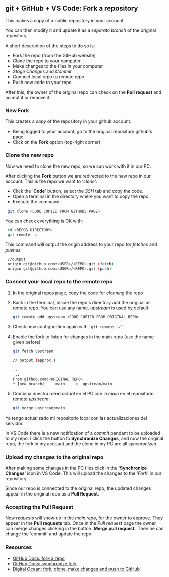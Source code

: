 ## git + GitHub + VS Code: Fork a repository

This makes a copy of a public repository in your account.

You can then modify it and update it as a _separate branch_ of the original repository.

A short description of the steps to do so is:

 + Fork the repo (from the GitHub website)
 + Clone the repo to your computer
 + Make changes to the files in your computer
 + _Stage Changes_ and _Commit_
 + Connect local repo to remote repo
 + Push new code to your repo

After this, the owner of the original repo can check on the __Pull request__ and accept it or remove it.

### New Fork

This creates a _copy_ of the repository in your github account.

 + Being logged to your account, go to the original repository github's page.
 + Click on the __Fork__ option (top-right corner)

### Clone the new repo

Now we need to clone the new repo, so we can work with it in our PC.

After clicking the __Fork__ button we are redirected to the new repo in our account. This is the repo we want to '_clone_':

 - Click the '__Code__' button, select the _SSH_ tab and copy the code.
 - Open a terminal in the directory where you want to copy the repo.
 - Execute the command:

``` sh
 git clone <CODE COPIED FROM GITHUBS PAGE>
 ```

 You can check everything is OK with:

``` sh
 cd <REPOS DIRECTORY>
 git remote -v
 ```

 This command will output the origin address to your repo for _fetches_ and _pushes_
 
``` sh
 //output
 origin git@github.com:<USER>/<REPO>.git (fetch)
 origin git@github.com:<USER>/<REPO>.git (push)
```

### Connect your local repo to the remote repo

 1. In the original repos page, copy the code for _clonning_ the repo
 1. Back in the terminal, inside the repo's directory add the original as remote repo. You can use any name. _upstream_ is used by default:
 
    ``` sh
    git remote add upstream <CODE COPIED FROM ORIGINAL REPO>
    ```

 1. Check new configuration again with `` `git remote -v` ``

 1. Enable the fork to listen for changes in the main repo (use the name given before)

    ``` sh
    git fetch upstream

    // output (approx.)
    .
    ..
    ...
    From github.com:<ORIGINAL REPO>
    * [new branch]     main    ->  upstream/main
    ```

 1. Combina nuestra _rama actual_ en el PC con la _main_ en el repositorio remoto _upstream_:

    ``` sh
    git merge upstream/main
    ```

 Ya tengo actualizado mi repositorio local con las actualizaciones del servidor.

 In VS Code there is a new notification of a _commit_ pendant to be uploaded to my repo.
 I click the button to __Synchronize Changes__, and now the original repo, the fork in my account and the clone in my PC are all _synchronized_.

### Upload my changes to the original repo

After making some changes in the PC files click in the '__Synchronize Changes__' icon in VS Code. This will upload the changes to the '_Fork_' in our repository.

Since our repo is connected to the original repo,  the updated changes appear in the original repo as a __Pull Request__.

### Accepting the Pull Request

New _requests_ will show up in the _main repo_, for the owner to approve. They appear in the __Pull requests__ tab.
Once in the _Pull request_ page the owner can merge changes clicking in the button '__Merge pull request__'. Then he can change the 'commit' and update the repo.

### Resources

- [GitHub Docs: fork a repo](https://docs.github.com/es/free-pro-team@latest/github/getting-started-with-github/fork-a-repo)
- [GitHub Docs: synchronize fork](https://docs.github.com/es/free-pro-team@latest/github/collaborating-with-issues-and-pull-requests/syncing-a-fork)
 - [Digital Ocean: fork, clone, make changes and push to GitHub](https://www.digitalocean.com/community/tutorials/fork-clone-make-changes-push-to-github)